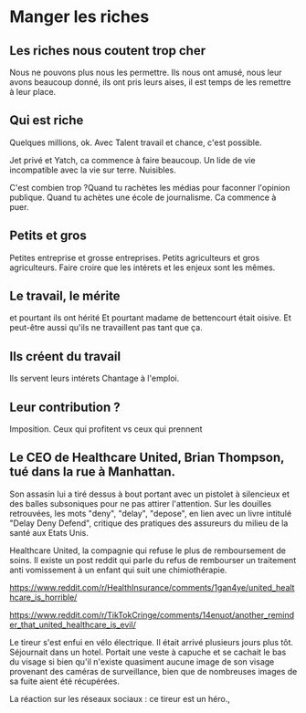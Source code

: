 # Manger les riches

## Les riches nous coutent trop cher

Nous ne pouvons plus nous les permettre.
Ils nous ont amusé, nous leur avons beaucoup donné, ils ont pris leurs aises, il est temps de les remettre à leur place.

## Qui est riche

Quelques millions, ok. Avec Talent travail et chance, c'est possible.

Jet privé et Yatch, ca commence à faire beaucoup.
Un lide de vie incompatible avec la vie sur terre. Nuisibles.

C'est combien trop ?Quand tu rachètes les médias pour faconner l'opinion publique.
Quand tu achètes une école de journalisme. 
Ca commence à puer.

## Petits et gros
Petites entreprise et grosse entreprises.
Petits agriculteurs et gros agriculteurs.
Faire croire que les intérets et les enjeux sont les mêmes.

## Le travail, le mérite
et pourtant ils ont hérité
Et pourtant madame de bettencourt était oisive.
Et peut-être aussi qu'ils ne travaillent pas tant que ça.

## Ils créent du travail
Ils servent leurs intérets
Chantage à l'emploi.

## Leur contribution ?
Imposition.
Ceux qui profitent vs ceux qui prennent

## Le CEO de Healthcare United, Brian Thompson, tué dans la rue à Manhattan.

Son assasin lui a tiré dessus à bout portant avec un pistolet à silencieux et des balles subsoniques pour ne pas attirer l'attention. Sur les douilles retrouvées, les mots "deny", "delay", "depose", en lien avec un livre intitulé "Delay Deny Defend", critique des pratiques des assureurs du milieu de la santé aux Etats Unis.

Healthcare United, la compagnie qui refuse le plus de remboursement de soins. Il existe un post reddit qui parle du refus de rembourser un traitement anti vomissement à un enfant qui suit une chimiothérapie.

https://www.reddit.com/r/HealthInsurance/comments/1gan4ye/united_healthcare_is_horrible/

https://www.reddit.com/r/TikTokCringe/comments/14enuot/another_reminder_that_united_healthcare_is_evil/

Le tireur s'est enfui en vélo électrique. Il était arrivé plusieurs jours plus tôt. Séjournait dans un hotel. Portait une veste à capuche et se cachait le bas du visage si bien qu'il n'existe quasiment aucune image de son visage provenant des caméras de surveillance, bien que de nombreuses images de sa fuite aient été récupérées.

La réaction sur les réseaux sociaux : ce tireur est un héro.,